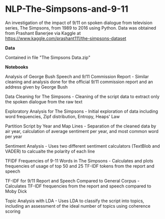 # NLP-The-Simpsons-and-9-11
An investigation of the impact of 9/11 on spoken dialogue from television series, The Simpsons, from 1989 to 2016 using Python.
Data was obtained from Prashant Banerjee via Kaggle at https://www.kaggle.com/prashant111/the-simpsons-dataset

**Data**

Contained in file "The Simpsons Data.zip"

**Notebooks**

Analysis of George Bush Speech and 9/11 Commission Report - Similar cleaning and analysis done for the official 9/11 commission report and an address given by George Bush

Data Cleaning for The Simpsons - Cleaning of the script data to extract only the spoken dialogue from the raw text 

Exploratory Analysis for The Simpsons - Initial exploration of data including word frequencies, Zipf distribution, Entropy, Heaps' Law

Partition Script by Year and Map Lines - Separation of the cleaned data by air year, calculation of average sentiment per year, and most common word per year

Sentiment Analysis - Uses two different sentiment calculators (TextBlob and VADER) to calcualte the polarity of each line

TFIDF Frequencies of 9-11 Words in The Simpsons - Calculates and plots frequencies of usage of top 50 and 25 TF-IDF tokens from the report and speech

TF-IDF for 9/11 Report and Speech Compared to General Corpus - Calculates TF-IDF frequencies from the report and speech compared to Moby Dick

Topic Analysis with LDA - Uses LDA to classify the script into topics, including an assessment of the ideal number of topics using coherence scoring 

